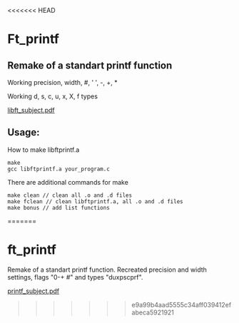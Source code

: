 <<<<<<< HEAD
# Ft_printf

## Remake of a standart printf function
Working precision, width, #, ' ', -, +, *

Working d, s, c, u, x, X, f types

[libft_subject.pdf](https://github.com/GalinaMonitor/libft/files/6797738/libft_subject.pdf)

## Usage:
How to make libftprintf.a

	make
	gcc libftprintf.a your_program.c
There are additional commands for make

	make clean // clean all .o and .d files
	make fclean // clean libftprintf.a, all .o and .d files
	make bonus // add list functions
=======

# ft_printf
Remake of a standart printf function. 
Recreated precision and width settings, flags "0-+ #" and types "duxpscprf".

[printf_subject.pdf](https://github.com/GalinaMonitor/ft_printf/files/6797731/printf_subject.pdf)
>>>>>>> e9a99b4aad5555c34aff039412efabeca5921921
